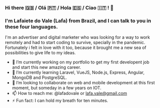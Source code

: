 ### Hi there 🇬🇧 / Olá :portugal: / Hola :es: / Ciao :it: ! :call_me_hand:
### I'm Lafaiete do Vale (Lafa) from Brazil, and I can talk to you in these four languages.

I'm an advertiser and digital marketer who was looking for a way to work remotely and had to start coding to survive, specially in the pandemic.
Fortunately i felt in love with it too, because it brought me a new sea of possibilities to give life to my ideas.

- 🔭 I’m currently working on my portfolio to get my first developent job and start this new amazing career.
- 🌱 I’m currently learning Laravel, VueJS, Node.js, Express, Angular, MongoDB and PostgreSQL.
- 👯 I’m looking to collaborate on web and mobile development at this first moment, but someday in a few years on IOT.
- 📫 How to reach me: @lafadovale or lafa.vale@gmail.com
- ⚡ Fun fact: I can hold my breath for ten minutes.
